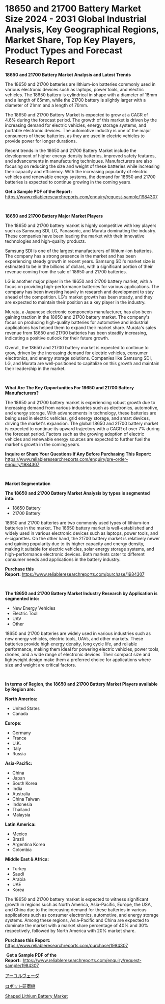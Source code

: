 <p><h1>18650 and 21700 Battery Market Size 2024 - 2031 Global Industrial Analysis, Key Geographical Regions, Market Share, Top Key Players, Product Types and Forecast Research Report</h1></p><p><strong>18650 and 21700 Battery Market Analysis and Latest Trends</strong></p>
<p><p>The 18650 and 21700 batteries are lithium-ion batteries commonly used in various electronic devices such as laptops, power tools, and electric vehicles. The 18650 battery is cylindrical in shape with a diameter of 18mm and a length of 65mm, while the 21700 battery is slightly larger with a diameter of 21mm and a length of 70mm. </p><p>The 18650 and 21700 Battery Market is expected to grow at a CAGR of 4.6% during the forecast period. The growth of this market is driven by the increasing demand for electric vehicles, energy storage systems, and portable electronic devices. The automotive industry is one of the major consumers of these batteries, as they are used in electric vehicles to provide power for longer durations.</p><p>Recent trends in the 18650 and 21700 Battery Market include the development of higher energy density batteries, improved safety features, and advancements in manufacturing techniques. Manufacturers are also focusing on reducing the size and weight of these batteries while increasing their capacity and efficiency. With the increasing popularity of electric vehicles and renewable energy systems, the demand for 18650 and 21700 batteries is expected to continue growing in the coming years.</p></p>
<p><strong>Get a Sample PDF of the Report:&nbsp;</strong> <a href="https://www.reliableresearchreports.com/enquiry/request-sample/1984307">https://www.reliableresearchreports.com/enquiry/request-sample/1984307</a></p>
<p>&nbsp;</p>
<p><strong>18650 and 21700 Battery Major Market Players</strong></p>
<p><p>The 18650 and 21700 battery market is highly competitive with key players such as Samsung SDI, LG, Panasonic, and Murata dominating the industry. These companies have been leading the market with their innovative technologies and high-quality products.</p><p>Samsung SDI is one of the largest manufacturers of lithium-ion batteries. The company has a strong presence in the market and has been experiencing steady growth in recent years. Samsung SDI's market size is estimated to be in the billions of dollars, with a significant portion of their revenue coming from the sale of 18650 and 21700 batteries.</p><p>LG is another major player in the 18650 and 21700 battery market, with a focus on providing high-performance batteries for various applications. The company has been investing heavily in research and development to stay ahead of the competition. LG's market growth has been steady, and they are expected to maintain their position as a key player in the industry.</p><p>Murata, a Japanese electronic components manufacturer, has also been gaining traction in the 18650 and 21700 battery market. The company's focus on producing high-quality batteries for automotive and industrial applications has helped them to expand their market share. Murata's sales revenue from 18650 and 21700 batteries has been steadily increasing, indicating a positive outlook for their future growth.</p><p>Overall, the 18650 and 21700 battery market is expected to continue to grow, driven by the increasing demand for electric vehicles, consumer electronics, and energy storage solutions. Companies like Samsung SDI, LG, and Murata are well-positioned to capitalize on this growth and maintain their leadership in the market.</p></p>
<p>&nbsp;</p>
<p><strong>What Are The Key Opportunities For 18650 and 21700 Battery Manufacturers?</strong></p>
<p><p>The 18650 and 21700 battery market is experiencing robust growth due to increasing demand from various industries such as electronics, automotive, and energy storage. With advancements in technology, these batteries are being used in electric vehicles, grid energy storage, and smart devices, driving the market's expansion. The global 18650 and 21700 battery market is expected to continue its upward trajectory with a CAGR of over 7% during the forecast period. Factors such as the growing adoption of electric vehicles and renewable energy sources are expected to further fuel the market's growth in the coming years.</p></p>
<p><strong>Inquire or Share Your Questions If Any Before Purchasing This Report:</strong> <a href="https://www.reliableresearchreports.com/enquiry/pre-order-enquiry/1984307">https://www.reliableresearchreports.com/enquiry/pre-order-enquiry/1984307</a></p>
<p>&nbsp;</p>
<p><strong>Market Segmentation</strong></p>
<p><strong>The 18650 and 21700 Battery Market Analysis by types is segmented into:</strong></p>
<p><ul><li>18650 Battery</li><li>21700 Battery</li></ul></p>
<p><p>18650 and 21700 batteries are two commonly used types of lithium-ion batteries in the market. The 18650 battery market is well-established and widely used in various electronic devices such as laptops, power tools, and e-cigarettes. On the other hand, the 21700 battery market is relatively newer and gaining popularity due to its higher capacity and energy density, making it suitable for electric vehicles, solar energy storage systems, and high-performance electronic devices. Both markets cater to different consumer needs and applications in the battery industry.</p></p>
<p><strong>Purchase this Report:&nbsp;</strong><a href="https://www.reliableresearchreports.com/purchase/1984307">https://www.reliableresearchreports.com/purchase/1984307</a></p>
<p>&nbsp;</p>
<p><strong>The 18650 and 21700 Battery Market Industry Research by Application is segmented into:</strong></p>
<p><ul><li>New Energy Vehicles</li><li>Electric Tool</li><li>UAV</li><li>Other</li></ul></p>
<p><p>18650 and 21700 batteries are widely used in various industries such as new energy vehicles, electric tools, UAVs, and other markets. These batteries provide high energy density, long cycle life, and reliable performance, making them ideal for powering electric vehicles, power tools, drones, and a wide range of electronic devices. Their compact size and lightweight design make them a preferred choice for applications where size and weight are critical factors.</p></p>
<p>&nbsp;</p>
<p><strong>In terms of Region, the 18650 and 21700 Battery Market Players available by Region are:</strong></p>
<p>
    <p> <strong> North America: </strong>
        <ul>
            <li>United States</li>
            <li>Canada</li>
        </ul>
        </p> 
    <p> <strong> Europe: </strong>
        <ul>
            <li>Germany</li>
            <li>France</li>
            <li>U.K.</li>
            <li>Italy</li>
            <li>Russia</li>
        </ul>
        </p> 
    <p> <strong> Asia-Pacific: </strong>
        <ul>
            <li>China</li>
            <li>Japan</li>
            <li>South Korea</li>
            <li>India</li>
            <li>Australia</li>
            <li>China Taiwan</li>
            <li>Indonesia</li>
            <li>Thailand</li>
            <li>Malaysia</li>
        </ul>
        </p> 
    <p> <strong> Latin America: </strong>
        <ul>
            <li>Mexico</li>
            <li>Brazil</li>
            <li>Argentina Korea</li>
            <li>Colombia</li>
        </ul>
        </p> 
    <p> <strong> Middle East & Africa: </strong>
        <ul>
            <li>Turkey</li>
            <li>Saudi</li>
            <li>Arabia</li>
            <li>UAE</li>
            <li>Korea</li>
        </ul>
    </p>
    </p>
<p><p>The 18650 and 21700 battery market is expected to witness significant growth in regions such as North America, Asia-Pacific, Europe, the USA, and China due to the increasing demand for these batteries in various applications such as consumer electronics, automotive, and energy storage systems. Among these regions, Asia-Pacific and China are expected to dominate the market with a market share percentage of 40% and 30% respectively, followed by North America with 20% market share.</p></p>
<p><strong>Purchase this Report: </strong><a href="https://www.reliableresearchreports.com/purchase/1984307">https://www.reliableresearchreports.com/purchase/1984307</a></p>
<p>&nbsp;<strong>Get a Sample PDF of the Report:&nbsp;&nbsp;</strong><a href="https://www.reliableresearchreports.com/enquiry/request-sample/1984307">https://www.reliableresearchreports.com/enquiry/request-sample/1984307</a></p>
<p><strong></strong></p>
<p><p><a href="https://github.com/marbadji/Market-Research-Report-List-1/blob/main/378288617124.md">アーユルヴェーダ</a></p><p><a href="https://github.com/KaydenJohns1964/Market-Research-Report-List-1/blob/main/166628617125.md">ロボット研磨機</a></p><p><a href="https://github.com/mancsybtousav/Market-Research-Report-List-1/blob/main/shaped-lithium-battery-market.md">Shaped Lithium Battery Market</a></p></p>
